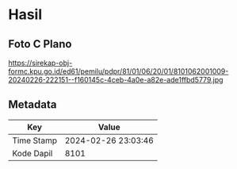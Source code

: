 # Hasil

## Foto C Plano

https://sirekap-obj-formc.kpu.go.id/ed61/pemilu/pdpr/81/01/06/20/01/8101062001009-20240226-222151--f160145c-4ceb-4a0e-a82e-ade1ffbd5779.jpg


## Metadata

| Key        | Value               |
| ---------- | ------------------- |
| Time Stamp | 2024-02-26 23:03:46 |
| Kode Dapil | 8101                |



